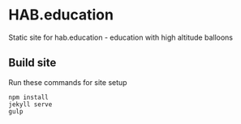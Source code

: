 # HAB.education

Static site for hab.education - education with high altitude balloons

## Build site

Run these commands for site setup

    npm install
    jekyll serve
    gulp

